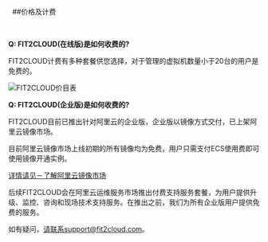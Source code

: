 &nbsp;
##价格及计费

&nbsp;
&nbsp;

**Q: FIT2CLOUD(在线版)是如何收费的?**
 
FIT2CLOUD计费有多种套餐供您选择，对于管理的虚拟机数量小于20台的用户是免费的。

![FIT2CLOUD价目表](/images/docs/faq/hosted-price.png)


**Q: FIT2CLOUD(企业版)是如何收费的?**

FIT2CLOUD目前已推出针对阿里云的企业版，企业版以镜像方式交付，已上架阿里云镜像市场。

目前阿里云镜像市场上线初期的所有镜像均为免费，用户只需支付ECS使用费即可使用镜像开通实例。
	
[详情请见－了解阿里云镜像市场](http://help.aliyun.com/knowledge_detail.htm?knowledgeId=5974158)

后续FIT2CLOUD会在阿里云运维服务市场推出付费支持服务套餐，为用户提供升级、监控、咨询和现场技术支持服务。在推出之前，我们为所有企业版用户提供免费的服务。

如有疑问，请联系support@fit2cloud.com。
